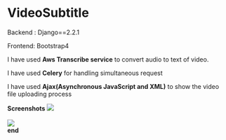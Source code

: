 # VideoSubtitle

Backend : Django==2.2.1

Frontend: Bootstrap4


I have used <b>Aws  Transcribe service</b> to convert audio to text
of video.

I have used <b>Celery</b> for handling simultaneous request



I have used <b>Ajax(Asynchronous JavaScript and XML)</b> to show the video file uploading process

<b>Screenshots</b>
<img src="https://githubimage.s3.ap-south-1.amazonaws.com/loading.png" />
<br>
<br>
<img src="https://githubimage.s3.ap-south-1.amazonaws.com/video.png" />
<br>
<b> end</b>
